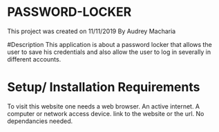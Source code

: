 # PASSWORD-LOCKER
This project was created on 11/11/2019
By Audrey Macharia

#Description
This application is about a password locker that allows the user to save his credentials and also allow the user to log in severally in different accounts.

# Setup/ Installation Requirements
 To visit this website one needs a web browser.
 An active internet.
 A computer or network access device.
 link to the website or the url.
 No dependancies needed.
